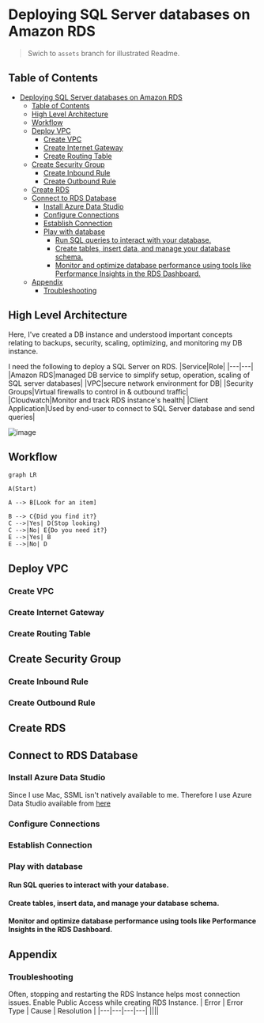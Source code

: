 # Deploying SQL Server databases on Amazon RDS
> Swich to `assets` branch for illustrated Readme.
## Table of Contents
- [Deploying SQL Server databases on Amazon RDS](#deploying-sql-server-databases-on-amazon-rds)
  - [Table of Contents](#table-of-contents)
  - [High Level Architecture](#high-level-architecture)
  - [Workflow](#workflow)
  - [Deploy VPC](#deploy-vpc)
    - [Create VPC](#create-vpc)
    - [Create Internet Gateway](#create-internet-gateway)
    - [Create Routing Table](#create-routing-table)
  - [Create Security Group](#create-security-group)
    - [Create Inbound Rule](#create-inbound-rule)
    - [Create Outbound Rule](#create-outbound-rule)
  - [Create RDS](#create-rds)
  - [Connect to RDS Database](#connect-to-rds-database)
    - [Install Azure Data Studio](#install-azure-data-studio)
    - [Configure Connections](#configure-connections)
    - [Establish Connection](#establish-connection)
    - [Play with database](#play-with-database)
      - [Run SQL queries to interact with your database.](#run-sql-queries-to-interact-with-your-database)
      - [Create tables, insert data, and manage your database schema.](#create-tables-insert-data-and-manage-your-database-schema)
      - [Monitor and optimize database performance using tools like Performance Insights in the RDS Dashboard.](#monitor-and-optimize-database-performance-using-tools-like-performance-insights-in-the-rds-dashboard)
  - [Appendix](#appendix)
    - [Troubleshooting](#troubleshooting)

## High Level Architecture
Here, I've created a DB instance and understood important concepts relating to backups, security, scaling, optimizing, and monitoring my DB instance.

I need the following to deploy a SQL Server on RDS.
|Service|Role|
|---|---|
|Amazon RDS|managed DB service to simplify setup, operation, scaling of SQL server databases|
|VPC|secure network environment for DB|
|Security Groups|Virtual firewalls to control in & outbound traffic|
|Cloudwatch|Monitor and track RDS instance's health|
|Client Application|Used by end-user to connect to SQL Server database and send queries|

![image](./images/)

## Workflow
```mermaid
graph LR

A(Start)

A --> B[Look for an item]

B --> C{Did you find it?}
C -->|Yes| D(Stop looking)
C -->|No| E{Do you need it?}
E -->|Yes| B
E -->|No| D
```
## Deploy VPC
### Create VPC
### Create Internet Gateway
### Create Routing Table
## Create Security Group
### Create Inbound Rule
### Create Outbound Rule
## Create RDS
## Connect to RDS Database
### Install Azure Data Studio
Since I use Mac, SSML isn't natively available to me.
Therefore I use Azure Data Studio available from [here](https://learn.microsoft.com/en-us/azure-data-studio/download-azure-data-studio?tabs=macOS-install%2Cwin-user-install%2Credhat-install%2Cwindows-uninstall%2Credhat-uninstall#download-azure-data-studio)

### Configure Connections
### Establish Connection
### Play with database
#### Run SQL queries to interact with your database.
#### Create tables, insert data, and manage your database schema.
#### Monitor and optimize database performance using tools like Performance Insights in the RDS Dashboard.
## Appendix
### Troubleshooting
Often, stopping and restarting the RDS Instance helps most connection issues.
Enable Public Access while creating RDS Instance.
| Error | Error Type | Cause | Resolution |
|---|---|---|---|
||||